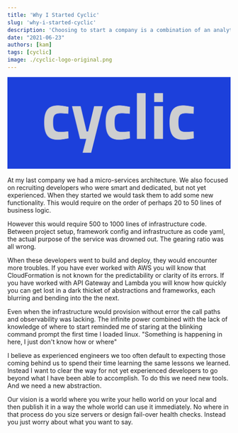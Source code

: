 ```yaml
---
title: 'Why I Started Cyclic'
slug: 'why-i-started-cyclic'
description: 'Choosing to start a company is a combination of an analytical and subjective decision. Commitment is required by both your head and your heart.'
date: "2021-06-23"
authors: [kam]
tags: [cyclic]
image: ./cyclic-logo-original.png
---
```

![Cyclic Logo (original)](./cyclic-logo-original.png)

At my last company we had a micro-services architecture. We also focused on recruiting developers who were smart and dedicated, but not yet experienced. When they started we would task them to add some new functionality. This would require on the order of perhaps 20 to 50 lines of business logic.

However this would require 500 to 1000 lines of infrastructure code. Between project setup, framework config and infrastructure as code yaml, the actual purpose of the service was drowned out. The gearing ratio was all wrong.

When these developers went to build and deploy, they would encounter more troubles. If you have ever worked with AWS you will know that CloudFormation is not known for the predictability or clarity of its errors. If you have worked with API Gateway and Lambda you will know how quickly you can get lost in a dark thicket of abstractions and frameworks, each blurring and bending into the the next.

Even when the infrastructure would provision without error the call paths and observability was lacking. The infinite power combined with the lack of knowledge of where to start reminded me of staring at the blinking command prompt the first time I loaded linux. "Something is happening in here, I just don't know how or where"

I believe as experienced engineers we too often default to expecting those coming behind us to spend their time learning the same lessons we learned. Instead I want to clear the way for not yet experienced developers to go beyond what I have been able to accomplish. To do this we need new tools. And we need a new abstraction.

Our vision is a world where you write your hello world on your local and then publish it in a way the whole world can use it immediately. No where in that process do you size servers or design fail-over health checks. Instead you just worry about what you want to say.

‍

‍
